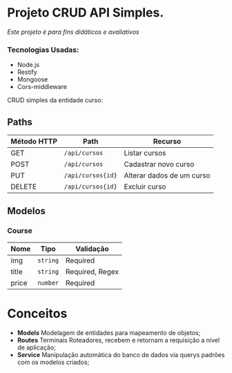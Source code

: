 # Projeto CRUD API Simples. 

_Este projeto é para fins didáticos e avaliativos_

### Tecnologias Usadas:
- Node.js 
- Restify 
- Mongoose 
- Cors-middleware

CRUD simples da entidade curso:

## Paths

| Método HTTP | Path               | Recurso                     |
| ----------- | ------------------ | --------------------------- |
| GET         | `/api/cursos`     | Listar cursos              |
| POST        | `/api/cursos`     | Cadastrar novo curso       |
| PUT         | `/api/cursos{id}` | Alterar dados de um curso |
| DELETE      | `/api/cursos{id}` | Excluir curso              |

## Modelos

### Course

| Nome  | Tipo     | Validação       |
| ----- | -------- | --------------- |
| img  | `string` | Required        |
| title | `string` | Required, Regex |
| price | `number`   | Required        |


# Conceitos

- **Models** Modelagem de entidades para mapeamento de objetos;
- **Routes** Terminais Roteadores, recebem e retornam a requisição a nível de aplicação;
- **Service** Manipulação automática do banco de dados via querys padrões com os modelos criados;
